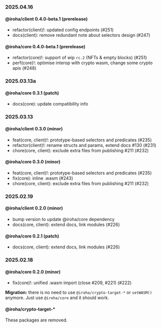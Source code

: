 ### 2025.04.16

#### @iroha/client 0.4.0-beta.1 (prerelease)

- refactor(client)!: updated config endpoints (#251)
- docs(client): remove redundant note about selectors design (#247)

#### @iroha/core 0.4.0-beta.1 (prerelease)

- refactor(core)!: support of wip `rc.2` (NFTs & empty blocks) (#251)
- perf(core)!: optimise interop with crypto wasm, change some crypto apis (#248)

### 2025.03.13a

#### @iroha/core 0.3.1 (patch)

- docs(core): update compatibility info

### 2025.03.13

#### @iroha/client 0.3.0 (minor)

- feat(core, client)!: prototype-based selectors and predicates (#235)
- refactor(client)!: rename structs and params, extend docs #130 (#231)
- chore(core, client): exclude extra files from publishing #211 (#232)

#### @iroha/core 0.3.0 (minor)

- feat(core, client)!: prototype-based selectors and predicates (#235)
- fix(core): inline .wasm (#243)
- chore(core, client): exclude extra files from publishing #211 (#232)

### 2025.02.19

#### @iroha/client 0.2.0 (minor)

- bump version to update @iroha/core dependency
- docs(core, client): extend docs, link modules (#226)

#### @iroha/core 0.2.1 (patch)

- docs(core, client): extend docs, link modules (#226)

### 2025.02.18

#### @iroha/core 0.2.0 (minor)

- fix(core)!: unified .wasm import (close #209, #221) (#222)

**Migration:** there is no need to use `@iroha/crypto-target-*` or `setWASM()` anymore. Just use `@iroha/core` and it
should work.

#### @iroha/crypto-target-*

These packages are removed.
